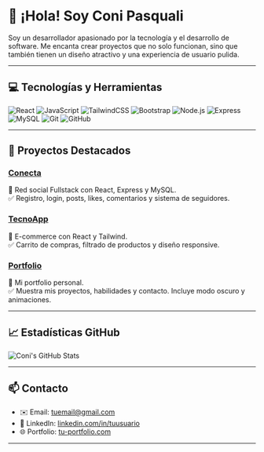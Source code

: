 # 👋 ¡Hola! Soy Coni Pasquali

Soy un desarrollador apasionado por la tecnología y el desarrollo de software. Me encanta crear proyectos que no solo funcionan, sino que también tienen un diseño atractivo y una experiencia de usuario pulida.

---

## 💻 Tecnologías y Herramientas

![React](https://img.shields.io/badge/-React-61DAFB?style=for-the-badge&logo=react&logoColor=white)
![JavaScript](https://img.shields.io/badge/-JavaScript-F7DF1E?style=for-the-badge&logo=javascript&logoColor=black)
![TailwindCSS](https://img.shields.io/badge/-TailwindCSS-06B6D4?style=for-the-badge&logo=tailwind-css&logoColor=white)
![Bootstrap](https://img.shields.io/badge/-Bootstrap-7952B3?style=for-the-badge&logo=bootstrap&logoColor=white)
![Node.js](https://img.shields.io/badge/-Node.js-339933?style=for-the-badge&logo=node.js&logoColor=white)
![Express](https://img.shields.io/badge/-Express-000000?style=for-the-badge&logo=express&logoColor=white)
![MySQL](https://img.shields.io/badge/-MySQL-4479A1?style=for-the-badge&logo=mysql&logoColor=white)
![Git](https://img.shields.io/badge/-Git-F05032?style=for-the-badge&logo=git&logoColor=white)
![GitHub](https://img.shields.io/badge/-GitHub-181717?style=for-the-badge&logo=github&logoColor=white)

---

## 🚀 Proyectos Destacados

### [Conecta](https://github.com/tuusuario/conecta)
📌 Red social Fullstack con React, Express y MySQL.  
✅ Registro, login, posts, likes, comentarios y sistema de seguidores.

### [TecnoApp](https://github.com/tuusuario/tecnoapp)
📌 E-commerce con React y Tailwind.  
✅ Carrito de compras, filtrado de productos y diseño responsive.

### [Portfolio](https://github.com/tuusuario/portfolio)
📌 Mi portfolio personal.  
✅ Muestra mis proyectos, habilidades y contacto. Incluye modo oscuro y animaciones.

---

## 📈 Estadísticas GitHub

![Coni's GitHub Stats](https://github-readme-stats.vercel.app/api?username=tuusuario&show_icons=true&theme=radical)

---

## 📫 Contacto

- ✉️ Email: tuemail@gmail.com  
- 🔗 LinkedIn: [linkedin.com/in/tuusuario](https://linkedin.com/in/tuusuario)  
- 🌐 Portfolio: [tu-portfolio.com](https://tu-portfolio.com)  

---


